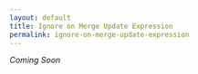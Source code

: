 ```yaml
---
layout: default
title: Ignore on Merge Update Expression
permalink: ignore-on-merge-update-expression
---
```




_Coming Soon_
